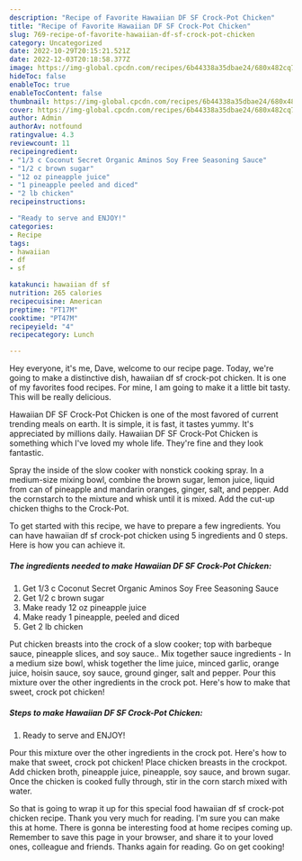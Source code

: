 ```yaml
---
description: "Recipe of Favorite Hawaiian DF SF Crock-Pot Chicken"
title: "Recipe of Favorite Hawaiian DF SF Crock-Pot Chicken"
slug: 769-recipe-of-favorite-hawaiian-df-sf-crock-pot-chicken
category: Uncategorized
date: 2022-10-29T20:15:21.521Z
date: 2022-12-03T20:18:58.377Z
image: https://img-global.cpcdn.com/recipes/6b44338a35dbae24/680x482cq70/hawaiian-df-sf-crock-pot-chicken-recipe-main-photo.jpg
hideToc: false
enableToc: true
enableTocContent: false
thumbnail: https://img-global.cpcdn.com/recipes/6b44338a35dbae24/680x482cq70/hawaiian-df-sf-crock-pot-chicken-recipe-main-photo.jpg
cover: https://img-global.cpcdn.com/recipes/6b44338a35dbae24/680x482cq70/hawaiian-df-sf-crock-pot-chicken-recipe-main-photo.jpg
author: Admin
authorAv: notfound
ratingvalue: 4.3
reviewcount: 11
recipeingredient:
- "1/3 c Coconut Secret Organic Aminos Soy Free Seasoning Sauce"
- "1/2 c brown sugar"
- "12 oz pineapple juice"
- "1 pineapple peeled and diced"
- "2 lb chicken"
recipeinstructions:

- "Ready to serve and ENJOY!"
categories:
- Recipe
tags:
- hawaiian
- df
- sf

katakunci: hawaiian df sf 
nutrition: 265 calories
recipecuisine: American
preptime: "PT17M"
cooktime: "PT47M"
recipeyield: "4"
recipecategory: Lunch

---
```



Hey everyone, it's me, Dave, welcome to our recipe page. Today, we're going to make a distinctive dish, hawaiian df sf crock-pot chicken. It is one of my favorites food recipes. For mine, I am going to make it a little bit tasty. This will be really delicious.

Hawaiian DF SF Crock-Pot Chicken is one of the most favored of current trending meals on earth. It is simple, it is fast, it tastes yummy. It's appreciated by millions daily. Hawaiian DF SF Crock-Pot Chicken is something which I've loved my whole life. They're fine and they look fantastic.

Spray the inside of the slow cooker with nonstick cooking spray. In a medium-size mixing bowl, combine the brown sugar, lemon juice, liquid from can of pineapple and mandarin oranges, ginger, salt, and pepper. Add the cornstarch to the mixture and whisk until it is mixed. Add the cut-up chicken thighs to the Crock-Pot.


To get started with this recipe, we have to prepare a few ingredients. You can have hawaiian df sf crock-pot chicken using 5 ingredients and 0 steps. Here is how you can achieve it.

<!--inarticleads1-->

##### The ingredients needed to make Hawaiian DF SF Crock-Pot Chicken:

1. Get 1/3 c Coconut Secret Organic Aminos Soy Free Seasoning Sauce
1. Get 1/2 c brown sugar
1. Make ready 12 oz pineapple juice
1. Make ready 1 pineapple, peeled and diced
1. Get 2 lb chicken


Put chicken breasts into the crock of a slow cooker; top with barbeque sauce, pineapple slices, and soy sauce.. Mix together sauce ingredients - In a medium size bowl, whisk together the lime juice, minced garlic, orange juice, hoisin sauce, soy sauce, ground ginger, salt and pepper. Pour this mixture over the other ingredients in the crock pot. Here&#39;s how to make that sweet, crock pot chicken! 

<!--inarticleads2-->

##### Steps to make Hawaiian DF SF Crock-Pot Chicken:


1. Ready to serve and ENJOY!

Pour this mixture over the other ingredients in the crock pot. Here&#39;s how to make that sweet, crock pot chicken! Place chicken breasts in the crockpot. Add chicken broth, pineapple juice, pineapple, soy sauce, and brown sugar. Once the chicken is cooked fully through, stir in the corn starch mixed with water. 

So that is going to wrap it up for this special food hawaiian df sf crock-pot chicken recipe. Thank you very much for reading. I'm sure you can make this at home. There is gonna be interesting food at home recipes coming up. Remember to save this page in your browser, and share it to your loved ones, colleague and friends. Thanks again for reading. Go on get cooking!
